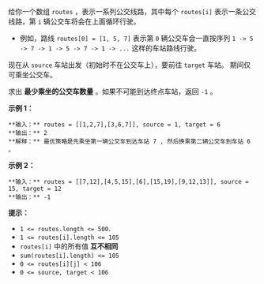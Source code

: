 给你一个数组 `routes` ，表示一系列公交线路，其中每个 `routes[i]` 表示一条公交线路，第 `i` 辆公交车将会在上面循环行驶。

  * 例如，路线 `routes[0] = [1, 5, 7]` 表示第 `0` 辆公交车会一直按序列 `1 -> 5 -> 7 -> 1 -> 5 -> 7 -> 1 -> ...` 这样的车站路线行驶。

现在从 `source` 车站出发（初始时不在公交车上），要前往 `target` 车站。 期间仅可乘坐公交车。

求出 **最少乘坐的公交车数量** 。如果不可能到达终点车站，返回 `-1` 。

**示例 1：**

    
    
    **输入：** routes = [[1,2,7],[3,6,7]], source = 1, target = 6
    **输出：** 2
    **解释：** 最优策略是先乘坐第一辆公交车到达车站 7 , 然后换乘第二辆公交车到车站 6 。 
    

**示例 2：**

    
    
    **输入：** routes = [[7,12],[4,5,15],[6],[15,19],[9,12,13]], source = 15, target = 12
    **输出：** -1
    

**提示：**

  * `1 <= routes.length <= 500`.
  * `1 <= routes[i].length <= 105`
  * `routes[i]` 中的所有值 **互不相同**
  * `sum(routes[i].length) <= 105`
  * `0 <= routes[i][j] < 106`
  * `0 <= source, target < 106`

